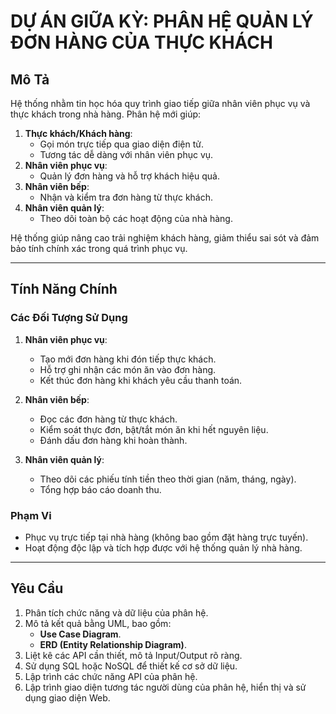 # DỰ ÁN GIỮA KỲ: PHÂN HỆ QUẢN LÝ ĐƠN HÀNG CỦA THỰC KHÁCH

## Mô Tả
Hệ thống nhằm tin học hóa quy trình giao tiếp giữa nhân viên phục vụ và thực khách trong nhà hàng. Phân hệ mới giúp:
1. **Thực khách/Khách hàng**:
   - Gọi món trực tiếp qua giao diện điện tử.
   - Tương tác dễ dàng với nhân viên phục vụ.
2. **Nhân viên phục vụ**:
   - Quản lý đơn hàng và hỗ trợ khách hiệu quả.
3. **Nhân viên bếp**:
   - Nhận và kiểm tra đơn hàng từ thực khách.
4. **Nhân viên quản lý**:
   - Theo dõi toàn bộ các hoạt động của nhà hàng.

Hệ thống giúp nâng cao trải nghiệm khách hàng, giảm thiểu sai sót và đảm bảo tính chính xác trong quá trình phục vụ.

---

## Tính Năng Chính
### Các Đối Tượng Sử Dụng
1. **Nhân viên phục vụ**:
   - Tạo mới đơn hàng khi đón tiếp thực khách.
   - Hỗ trợ ghi nhận các món ăn vào đơn hàng.
   - Kết thúc đơn hàng khi khách yêu cầu thanh toán.

2. **Nhân viên bếp**:
   - Đọc các đơn hàng từ thực khách.
   - Kiểm soát thực đơn, bật/tắt món ăn khi hết nguyên liệu.
   - Đánh dấu đơn hàng khi hoàn thành.

3. **Nhân viên quản lý**:
   - Theo dõi các phiếu tính tiền theo thời gian (năm, tháng, ngày).
   - Tổng hợp báo cáo doanh thu.

### Phạm Vi
- Phục vụ trực tiếp tại nhà hàng (không bao gồm đặt hàng trực tuyến).
- Hoạt động độc lập và tích hợp được với hệ thống quản lý nhà hàng.

---

## Yêu Cầu
1. Phân tích chức năng và dữ liệu của phân hệ.
2. Mô tả kết quả bằng UML, bao gồm:
   - **Use Case Diagram**.
   - **ERD (Entity Relationship Diagram)**.
3. Liệt kê các API cần thiết, mô tả Input/Output rõ ràng.
4. Sử dụng SQL hoặc NoSQL để thiết kế cơ sở dữ liệu.
5. Lập trình các chức năng API của phân hệ.
6. Lập trình giao diện tương tác người dùng của phân hệ, hiển thị và sử dụng giao diện Web.